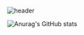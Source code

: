 

<!--
**boogiewooki02/boogiewooki02** is a ✨ _special_ ✨ repository because its `README.md` (this file) appears on your GitHub profile.

Here are some ideas to get you started:

- 🔭 I’m currently working on ...
- 🌱 I’m currently learning ...
- 👯 I’m looking to collaborate on ...
- 🤔 I’m looking for help with ...
- 💬 Ask me about ...
- 📫 How to reach me: ...
- 😄 Pronouns: ...
- ⚡ Fun fact: ...
-->
  
![header](https://capsule-render.vercel.app/api?type=waving&color=auto&text=Hi%20I'm%20Wooki&fontSize=50)

![Anurag's GitHub stats](https://github-readme-stats.vercel.app/api?username=boogiewooki02&show_icons=true&theme=dark)
